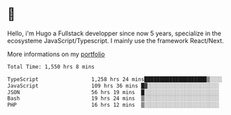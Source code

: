 # 👋 

Hello, i'm Hugo a Fullstack developper since now 5 years, specialize in the ecosysteme JavaScript/Typescript. I mainly use the framework React/Next.

More informations on my [portfolio](https://hcampos.fr)

<!--START_SECTION:waka-->

```txt
Total Time: 1,550 hrs 8 mins

TypeScript                 1,258 hrs 24 mins████████████████████▒░░░░   81.18 %
JavaScript                 109 hrs 36 mins █▓░░░░░░░░░░░░░░░░░░░░░░░   07.07 %
JSON                       56 hrs 19 mins  █░░░░░░░░░░░░░░░░░░░░░░░░   03.63 %
Bash                       19 hrs 24 mins  ▒░░░░░░░░░░░░░░░░░░░░░░░░   01.25 %
PHP                        16 hrs 12 mins  ▒░░░░░░░░░░░░░░░░░░░░░░░░   01.05 %
```

<!--END_SECTION:waka-->
